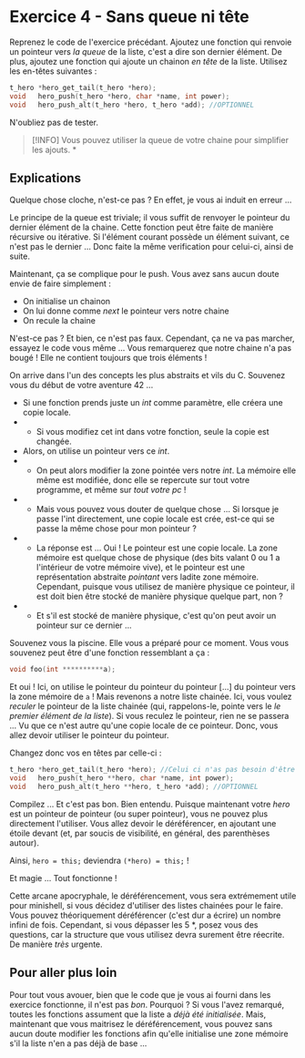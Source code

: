 # Exercice 4 - Sans queue ni tête
Reprenez le code de l'exercice précédant. Ajoutez une fonction qui renvoie un pointeur vers _la queue_ de la liste, c'est a dire son dernier élément. De plus, ajoutez une fonction qui ajoute un chainon _en tête_ de la liste. Utilisez les en-têtes suivantes :
```C
t_hero *hero_get_tail(t_hero *hero);
void   hero_push(t_hero *hero, char *name, int power);
void   hero_push_alt(t_hero *hero, t_hero *add); //OPTIONNEL
```
N'oubliez pas de tester. 
> [!INFO]
> Vous pouvez utiliser la queue de votre chaine pour simplifier les ajouts. *

## Explications

Quelque chose cloche, n'est-ce pas ? En effet, je vous ai induit en erreur ... 

Le principe de la queue est triviale; il vous suffit de renvoyer le pointeur du dernier élément de la chaine. Cette fonction peut être faite de manière récursive ou itérative. Si l'élément courant possède un élément suivant, ce n'est pas le dernier ... Donc faite la même verification pour celui-ci, ainsi de suite. 

Maintenant, ça se complique pour le push. Vous avez sans aucun doute envie de faire simplement :
* On initialise un chainon
* On lui donne comme _next_ le pointeur vers notre chaine
* On recule la chaine

N'est-ce pas ? Et bien, ce n'est pas faux. Cependant, ça ne va pas marcher, essayez le code vous même ... Vous remarquerez que notre chaine n'a pas bougé ! Elle ne contient toujours que trois éléments ! 

On arrive dans l'un des concepts les plus abstraits et vils du C. Souvenez vous du début de votre aventure 42 ...

* Si une fonction prends juste un _int_ comme paramètre, elle créera une copie locale.
*  * Si vous modifiez cet int dans votre fonction, seule la copie est changée.
* Alors, on utilise un pointeur vers ce _int_.
*  * On peut alors modifier la zone pointée vers notre _int_. La mémoire elle même est modifiée, donc elle se repercute sur tout votre programme, et même sur _tout votre pc_ !
*  * Mais vous pouvez vous douter de quelque chose ... Si lorsque je passe l'int directement, une copie locale est crée, est-ce qui se passe la même chose pour mon pointeur ?
*  * La réponse est ... Oui ! Le pointeur est une copie locale. La zone mémoire est quelque chose de physique (des bits valant 0 ou 1 a l'intérieur de votre mémoire vive), et le pointeur est une représentation abstraite _pointant_ vers ladite zone mémoire. Cependant, puisque vous utilisez de manière physique ce pointeur, il est doit bien être stocké de manière physique quelque part, non ? 
*  * Et s'il est stocké de manière physique, c'est qu'on peut avoir un pointeur sur ce dernier ...

Souvenez vous la piscine. Elle vous a préparé pour ce moment. Vous vous souvenez peut être d'une fonction ressemblant a ça :
```C
void foo(int **********a);
```
Et oui ! Ici, on utilise le pointeur du pointeur du pointeur [...] du pointeur vers la zone mémoire de `a` ! Mais revenons a notre liste chainée. Ici, vous voulez _reculer_ le pointeur de la liste chainée (qui, rappelons-le, pointe vers le _le premier élément de la liste_). Si vous reculez le pointeur, rien ne se passera ... Vu que ce n'est autre qu'une copie locale de ce pointeur. Donc, vous allez devoir utiliser le pointeur du pointeur.

Changez donc vos en têtes par celle-ci : 
```C
t_hero *hero_get_tail(t_hero *hero); //Celui ci n'as pas besoin d'être revu, bien entendu
void   hero_push(t_hero **hero, char *name, int power);
void   hero_push_alt(t_hero **hero, t_hero *add); //OPTIONNEL
```
Compilez ... Et c'est pas bon. Bien entendu. Puisque maintenant votre _hero_ est un pointeur de pointeur (ou super pointeur), vous ne pouvez plus directement l'utiliser. Vous allez devoir le déréférencer, en ajoutant une étoile devant (et, par soucis de visibilité, en général, des parenthèses autour).

Ainsi, `hero = this;` deviendra `(*hero) = this;` !

Et magie ... Tout fonctionne !

Cette arcane apocryphale, le déréférencement, vous sera extrémement utile pour minishell, si vous décidez d'utiliser des listes chainées pour le faire. 
Vous pouvez théoriquement déréférencer (c'est dur a écrire) un nombre infini de fois. Cependant, si vous dépasser les 5 *, posez vous des questions, car la structure que vous utilisez devra surement être réecrite. De manière _très_ urgente.

## Pour aller plus loin

Pour tout vous avouer, bien que le code que je vous ai fourni dans les exercice fonctionne, il n'est pas _bon_. Pourquoi ? Si vous l'avez remarqué, toutes les fonctions assument que la liste a _déjà été initialisée_. Mais, maintenant que vous maitrisez le déréférencement, vous pouvez sans aucun doute modifier les fonctions afin qu'elle initialise une zone mémoire s'il la liste n'en a pas déjà de base ... 